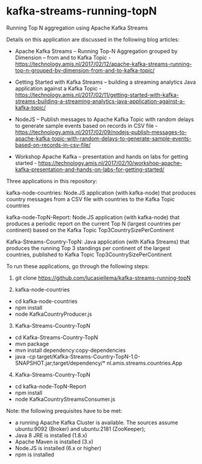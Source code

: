# kafka-streams-running-topN
Running Top N aggregation using Apache Kafka Streams

Details on this application are discussed in the following blog articles:

* Apache Kafka Streams – Running Top-N Aggregation grouped by Dimension – from and to Kafka Topic -  https://technology.amis.nl/2017/02/12/apache-kafka-streams-running-top-n-grouped-by-dimension-from-and-to-kafka-topic/

* Getting Started with Kafka Streams – building a streaming analytics Java application against a Kafka Topic - https://technology.amis.nl/2017/02/11/getting-started-with-kafka-streams-building-a-streaming-analytics-java-application-against-a-kafka-topic/

* NodeJS – Publish messages to Apache Kafka Topic with random delays to generate sample events based on records in CSV file - https://technology.amis.nl/2017/02/09/nodejs-publish-messages-to-apache-kafka-topic-with-random-delays-to-generate-sample-events-based-on-records-in-csv-file/

* Workshop Apache Kafka – presentation and hands on labs for getting started - https://technology.amis.nl/2017/02/10/workshop-apache-kafka-presentation-and-hands-on-labs-for-getting-started/

Three applications in this repository:

kafka-node-countries: Node.JS application  (with kafka-node) that produces country messages from a CSV file with countries to the Kafka Topic countries

kafka-node-TopN-Report: Node.JS application (with kafka-node) that produces a periodic report on the current Top N (largest countries per continent) based on the Kafka Topic Top3CountrySizePerContinent

Kafka-Streams-Country-TopN: Java application (with Kafka Streams) that produces the running Top 3 standings per continent of the largest countries, published to Kafka Topic Top3CountrySizePerContinent


To run these applications, go through the following steps:

1. git clone https://github.com/lucasjellema/kafka-streams-running-topN

2. kafka-node-countries

* cd kafka-node-countries
* npm install
* node KafkaCountryProducer.js


3. Kafka-Streams-Country-TopN

* cd Kafka-Streams-Country-TopN
* mvn package
* mvn install dependency:copy-dependencies
* java -cp target/Kafka-Streams-Country-TopN-1.0-SNAPSHOT.jar;target/dependency/* nl.amis.streams.countries.App 


4. Kafka-Streams-Country-TopN

* cd kafka-node-TopN-Report
* npm install
* node KafkaCountryStreamsConsumer.js



Note: the following prequisites have to be met:
* a running Apache Kafka Cluster is available. The sources assume ubuntu:9092 (Broker) and ubuntu:2181 (ZooKeeper); 
* Java 8 JRE is installed (1.8.x)
* Apache Maven is installed (3.x)
* Node.JS is installed (6.x or higher)
* npm is installed